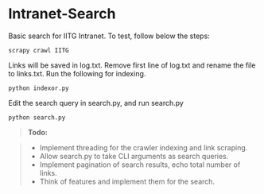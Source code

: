 # Intranet-Search

Basic search for IITG Intranet. To test, follow below the steps:

```
scrapy crawl IITG
```

Links will be saved in log.txt. Remove first line of log.txt and rename the file to links.txt.
Run the following for indexing.
```
python indexor.py
```

Edit the search query in search.py, and run search.py

```
python search.py
```


> **Todo:**


> - Implement threading for the crawler indexing and link scraping.
> - Allow search.py to take CLI arguments as search queries.
> - Implement pagination of search results, echo total number of links.
> - Think of features and implement them for the search.
